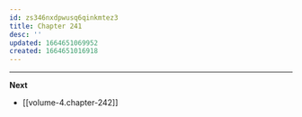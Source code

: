 ```yaml
---
id: zs346nxdpwusq6qinkmtez3
title: Chapter 241
desc: ''
updated: 1664651069952
created: 1664651016918
---
```



____

**Next**
* [[volume-4.chapter-242]]